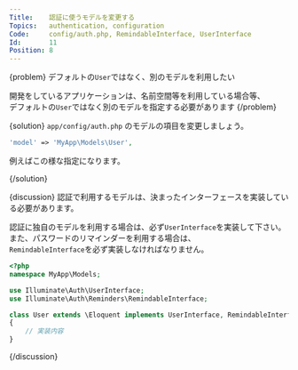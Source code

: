 ```yaml
---
Title:    認証に使うモデルを変更する
Topics:   authentication, configuration
Code:     config/auth.php, RemindableInterface, UserInterface
Id:       11
Position: 8
---
```


{problem}
デフォルトの`User`ではなく、別のモデルを利用したい

開発をしているアプリケーションは、名前空間等を利用している場合等、  
デフォルトの`User`ではなく別のモデルを指定する必要があります
{/problem}

{solution}
`app/config/auth.php` のモデルの項目を変更しましょう。

```php
'model' => 'MyApp\Models\User',
```
例えばこの様な指定になります。

{/solution}

{discussion}
認証で利用するモデルは、決まったインターフェースを実装している必要があります。

認証に独自のモデルを利用する場合は、必ず`UserInterface`を実装して下さい。  
また、パスワードのリマインダーを利用する場合は、  
`RemindableInterface`を必ず実装しなければなりません。

```php
<?php
namespace MyApp\Models;

use Illuminate\Auth\UserInterface;
use Illuminate\Auth\Reminders\RemindableInterface;

class User extends \Eloquent implements UserInterface, RemindableInterface
{
    // 実装内容
}
```
{/discussion}

